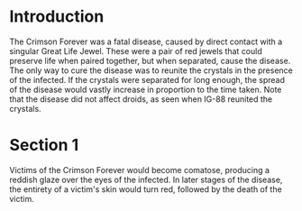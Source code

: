 # Introduction
The Crimson Forever was a fatal disease, caused by direct contact with a singular Great Life Jewel.
These were a pair of red jewels that could preserve life when paired together, but when separated, cause the disease.
The only way to cure the disease was to reunite the crystals in the presence of the infected.
If the crystals were separated for long enough, the spread of the disease would vastly increase in proportion to the time taken.
Note that the disease did not affect droids, as seen when IG-88 reunited the crystals.

# Section 1
Victims of the Crimson Forever would become comatose, producing a reddish glaze over the eyes of the infected.
In later stages of the disease, the entirety of a victim's skin would turn red, followed by the death of the victim.